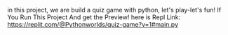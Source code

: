 in this project, 
we are build a quiz game with python, let's play-let's fun!
If You Run This Project And get the Preview! here is Repl Link: https://replit.com/@Pythonworlds/quiz-game?v=1#main.py

